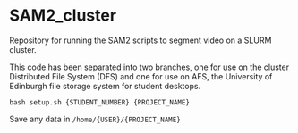 # SAM2_cluster
Repository for running the SAM2 scripts to segment video on a SLURM cluster.

This code has been separated into two branches, one for use on the cluster Distributed File System (DFS) and one for use on AFS, the University of Edinburgh file storage system for student desktops.

```
bash setup.sh {STUDENT_NUMBER} {PROJECT_NAME}
```

Save any data in ```/home/{USER}/{PROJECT_NAME}```
